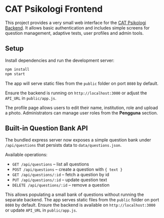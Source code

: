 # CAT Psikologi Frontend

This project provides a very small web interface for the [CAT Psikologi Backend](https://github.com/cicero78M/CAT_Psikologi_Backend). It allows basic authentication and includes simple screens for question management, adaptive tests, user profiles and admin tools.

## Setup

Install dependencies and run the development server:

```bash
npm install
npm start
```

The app will serve static files from the `public` folder on port `8080` by default.

Ensure the backend is running on `http://localhost:3000` or adjust the `API_URL` in `public/app.js`.

The profile page allows users to edit their name, institution, role and upload a photo. Administrators can manage user roles from the **Pengguna** section.

## Built-in Question Bank API

The bundled express server now exposes a simple question bank under `/api/questions` that persists data to `data/questions.json`.

Available operations:

- `GET /api/questions` – list all questions
- `POST /api/questions` – create a question with `{ text }`
- `GET /api/questions/:id` – fetch a question by id
- `PUT /api/questions/:id` – update question text
- `DELETE /api/questions/:id` – remove a question

This allows populating a small bank of questions without running the separate backend.
The app serves static files from the `public` folder on port `8080` by default. Ensure the backend is available on `http://localhost:3000` or update `API_URL` in `public/app.js`.

